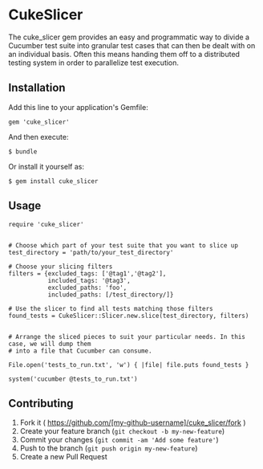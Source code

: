 # CukeSlicer

The cuke_slicer gem provides an easy and programmatic way to divide a Cucumber test suite into granular test
cases that can then be dealt with on an individual basis. Often this means handing them off to a distributed
testing system in order to parallelize test execution.

## Installation

Add this line to your application's Gemfile:

    gem 'cuke_slicer'

And then execute:

    $ bundle

Or install it yourself as:

    $ gem install cuke_slicer

## Usage

    require 'cuke_slicer'


    # Choose which part of your test suite that you want to slice up
    test_directory = 'path/to/your_test_directory'

    # Choose your slicing filters
    filters = {excluded_tags: ['@tag1','@tag2'],
               included_tags: '@tag3',
               excluded_paths: 'foo',
               included_paths: [/test_directory/]}

    # Use the slicer to find all tests matching those filters
    found_tests = CukeSlicer::Slicer.new.slice(test_directory, filters)


    # Arrange the sliced pieces to suit your particular needs. In this case, we will dump them
    # into a file that Cucumber can consume.

    File.open('tests_to_run.txt', 'w') { |file| file.puts found_tests }

    system('cucumber @tests_to_run.txt')


## Contributing

1. Fork it ( https://github.com/[my-github-username]/cuke_slicer/fork )
2. Create your feature branch (`git checkout -b my-new-feature`)
3. Commit your changes (`git commit -am 'Add some feature'`)
4. Push to the branch (`git push origin my-new-feature`)
5. Create a new Pull Request
